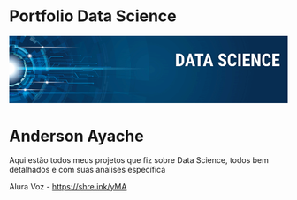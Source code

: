 # Portfolio Data Science

![Screenshot](image.png)


# Anderson Ayache 
Aqui estão todos meus projetos que fiz sobre Data Science, todos bem detalhados e com suas analises específica 

Alura Voz - https://shre.ink/yMA
